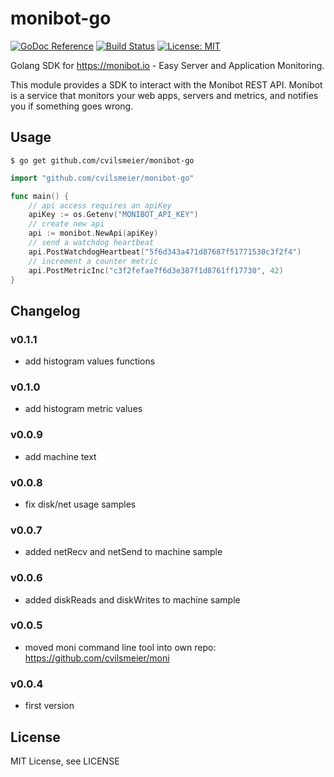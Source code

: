 # monibot-go

[![GoDoc Reference](https://godoc.org/github.com/cvilsmeier/monibot-go?status.svg)](http://godoc.org/github.com/cvilsmeier/monibot-go)
[![Build Status](https://github.com/cvilsmeier/monibot-go/actions/workflows/go-linux.yml/badge.svg)](https://github.com/cvilsmeier/monibot-go/actions/workflows/go-linux.yml)
[![License: MIT](https://img.shields.io/badge/License-MIT-yellow.svg)](https://opensource.org/licenses/MIT)

Golang SDK for https://monibot.io - Easy Server and Application Monitoring.

This module provides a SDK to interact with the Monibot REST API.
Monibot is a service that monitors your web apps, servers and
metrics, and notifies you if something goes wrong.


## Usage

    $ go get github.com/cvilsmeier/monibot-go

```go
import "github.com/cvilsmeier/monibot-go"

func main() {
	// api access requires an apiKey
	apiKey := os.Getenv("MONIBOT_API_KEY")
	// create new api
	api := monibot.NewApi(apiKey)
	// send a watchdog heartbeat
	api.PostWatchdogHeartbeat("5f6d343a471d87687f51771530c3f2f4")
	// increment a counter metric
	api.PostMetricInc("c3f2fefae7f6d3e387f1d8761ff17730", 42)
}
```


## Changelog

### v0.1.1

- add histogram values functions

### v0.1.0

- add histogram metric values

### v0.0.9

- add machine text

### v0.0.8

- fix disk/net usage samples

### v0.0.7

- added netRecv and netSend to machine sample

### v0.0.6

- added diskReads and diskWrites to machine sample

### v0.0.5

- moved moni command line tool into own repo: https://github.com/cvilsmeier/moni

### v0.0.4

- first version


## License

MIT License, see LICENSE
